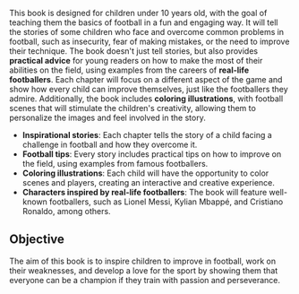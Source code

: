 
This book is designed for children under 10 years old, with the goal of teaching them the basics of
football in a fun and engaging way. It will tell the stories of some children who face and overcome
common problems in football, such as insecurity, fear of making mistakes, or the need to improve
their technique.
The book doesn't just tell stories, but also provides **practical advice** for young readers on how to
make the most of their abilities on the field, using examples from the careers of **real-life
footballers**. Each chapter will focus on a different aspect of the game and show how every child
can improve themselves, just like the footballers they admire.
Additionally, the book includes **coloring illustrations**, with football scenes that will stimulate the
children's creativity, allowing them to personalize the images and feel involved in the story.


- **Inspirational stories**: Each chapter tells the story of a child facing a challenge in football and
how they overcome it.
- **Football tips**: Every story includes practical tips on how to improve on the field, using examples
from famous footballers.
- **Coloring illustrations**: Each child will have the opportunity to color scenes and players, creating
an interactive and creative experience.
- **Characters inspired by real-life footballers**: The book will feature well-known footballers, such
as Lionel Messi, Kylian Mbappé, and Cristiano Ronaldo, among others.
## Objective
The aim of this book is to inspire children to improve in football, work on their weaknesses, and
develop a love for the sport by showing them that everyone can be a champion if they train with
passion and perseverance.
